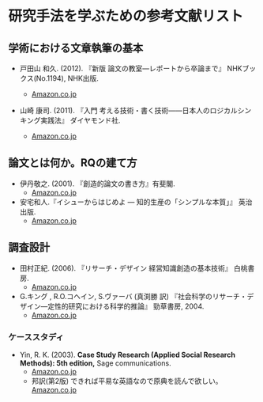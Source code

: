 # 研究手法を学ぶための参考文献リスト
## 学術における文章執筆の基本
- 戸田山 和久. (2012). 『新版 論文の教室―レポートから卒論まで』 NHKブックス(No.1194), NHK出版.
  - [Amazon.co.jp](http://www.amazon.co.jp/dp/4140911948/)

- 山崎 康司. (2011). 『入門 考える技術・書く技術――日本人のロジカルシンキング実践法』 ダイヤモンド社.
  - [Amazon.co.jp](https://www.amazon.co.jp//dp/4478014582/)

## 論文とは何か。RQの建て方
- 伊丹敬之. (2001). 『創造的論文の書き方』有斐閣.
  - [Amazon.co.jp](http://www.amazon.co.jp/exec/obidos/ASIN/4641076499/)
- 安宅和人.『イシューからはじめよ ― 知的生産の「シンプルな本質」』 英治出版.
  - [Amazon.co.jp](https://www.amazon.co.jp/dp/B00MTL340G)


## 調査設計
- 田村正紀. (2006). 『リサーチ・デザイン 経営知識創造の基本技術』 白桃書房.
  - [Amazon.co.jp](http://www.amazon.co.jp/exec/obidos/ASIN/4561264574/)
- G.キング , R.O.コヘイン, S.ヴァーバ (真渕勝 訳) 『社会科学のリサーチ・デザイン―定性的研究における科学的推論』 勁草書房, 2004.
  - [Amazon.co.jp](http://www.amazon.co.jp/dp/4326301503/)

### ケーススタディ
- Yin, R. K. (2003). __Case Study Research (Applied Social Research Methods): 5th edition,__ Sage communications.
  - [Amazon.co.jp](https://www.amazon.co.jp/dp/1452242569/) 
  - 邦訳(第2版) できれば平易な英語なので原典を読んで欲しい。 [Amazon.co.jp](https://www.amazon.co.jp/dp/4805109777/)
